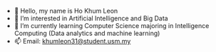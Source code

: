 - 👋 Hello, my name is Ho Khum Leon
- 👀 I’m interested in Artificial Intelligence and Big Data
- 🌱 I’m currently learning Computer Science majoring in Intelligence Computing (Data analytics and machine learning)
- 📫 Email: khumleon31@student.usm.my

<!---
Jaydenho99/Jaydenho99 is a ✨ special ✨ repository because its `README.md` (this file) appears on your GitHub profile.
You can click the Preview link to take a look at your changes.
--->
